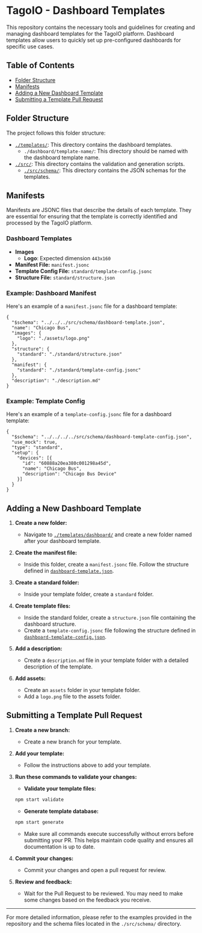 # TagoIO - Dashboard Templates

This repository contains the necessary tools and guidelines for creating and managing dashboard templates for the TagoIO platform. Dashboard templates allow users to quickly set up pre-configured dashboards for specific use cases.

## Table of Contents

- [Folder Structure](#folder-structure)
- [Manifests](#manifests)
- [Adding a New Dashboard Template](#adding-a-new-dashboard-template)
- [Submitting a Template Pull Request](#submitting-a-template-pull-request)

## Folder Structure

The project follows this folder structure:

- [`./templates/`](./templates/): This directory contains the dashboard templates.
  - `./dashboard/template-name/`: This directory should be named with the dashboard template name.
- [`./src/`](./src/): This directory contains the validation and generation scripts.
  - [`./src/schema/`](./src/schema/): This directory contains the JSON schemas for the templates.

## Manifests

Manifests are JSONC files that describe the details of each template. They are essential for ensuring that the template is correctly identified and processed by the TagoIO platform.

### Dashboard Templates

- **Images**
  - **Logo**: Expected dimension `443x160`
- **Manifest File:** `manifest.jsonc`
- **Template Config File:** `standard/template-config.jsonc`
- **Structure File:** `standard/structure.json`

### Example: Dashboard Manifest

Here's an example of a `manifest.jsonc` file for a dashboard template:

```jsonc
{
  "$schema": "../../../src/schema/dashboard-template.json",
  "name": "Chicago Bus",
  "images": {
    "logo": "./assets/logo.png"
  },
  "structure": {
    "standard": "./standard/structure.json"
  },
  "manifest": {
    "standard": "./standard/template-config.jsonc"
  },
  "description": "./description.md"
}
```

### Example: Template Config

Here's an example of a `template-config.jsonc` file for a dashboard template:

```jsonc
{
  "$schema": "../../../../src/schema/dashboard-template-config.json",
  "use_mock": true,
  "type": "standard",
  "setup": {
    "devices": [{
      "id": "60888a20ea380c001298a45d",
      "name": "Chicago Bus",
      "description": "Chicago Bus Device"
    }]
  }
}
```

## Adding a New Dashboard Template

1. **Create a new folder:**

   - Navigate to [`./templates/dashboard/`](./templates/dashboard/) and create a new folder named after your dashboard template.

2. **Create the manifest file:**

   - Inside this folder, create a `manifest.jsonc` file. Follow the structure defined in [`dashboard-template.json`](./src/schema/dashboard-template.json).

3. **Create a standard folder:**

   - Inside your template folder, create a `standard` folder.

4. **Create template files:**
   - Inside the standard folder, create a `structure.json` file containing the dashboard structure.
   - Create a `template-config.jsonc` file following the structure defined in [`dashboard-template-config.json`](./src/schema/dashboard-template-config.json).

5. **Add a description:**
   - Create a `description.md` file in your template folder with a detailed description of the template.

6. **Add assets:**
   - Create an `assets` folder in your template folder.
   - Add a `logo.png` file to the assets folder.

## Submitting a Template Pull Request

1. **Create a new branch:**

   - Create a new branch for your template.

2. **Add your template:**

   - Follow the instructions above to add your template.

3. **Run these commands to validate your changes:**

   - **Validate your template files:**

   ```bash
   npm start validate
   ```

   - **Generate template database:**

   ```bash
   npm start generate
   ```

   - Make sure all commands execute successfully without errors before submitting your PR. This helps maintain code quality and ensures all documentation is up to date.

4. **Commit your changes:**

   - Commit your changes and open a pull request for review.

5. **Review and feedback:**

   - Wait for the Pull Request to be reviewed. You may need to make some changes based on the feedback you receive.

---

For more detailed information, please refer to the examples provided in the repository and the schema files located in the `./src/schema/` directory.

